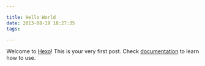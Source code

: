 ```yaml
---

title: Hello World  
date: 2013-08-19 18:27:35  
tags:

---
```


Welcome to [Hexo](<http://zespia.tw/hexo>)! This is your very first post. Check
[documentation](<http://zespia.tw/hexo/docs>) to learn how to use.
